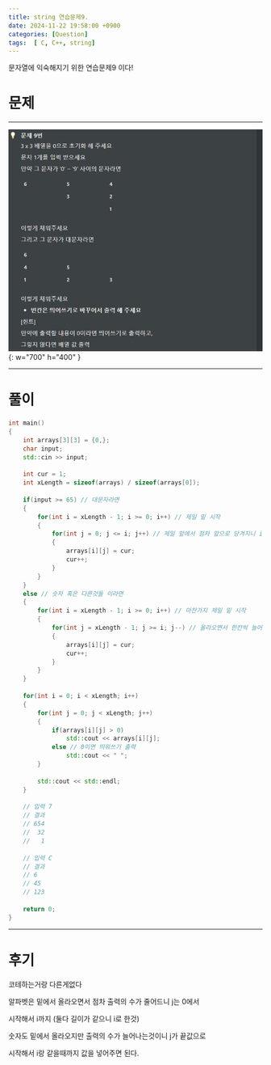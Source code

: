 ```yaml
---
title: string 연습문제9.
date: 2024-11-22 19:58:00 +0900
categories: [Question]  
tags:  [ C, C++, string]
---
```


문자열에 익숙해지기 위한 연습문제9 이다!

# 문제   
---------------------------------------

![Desktop View](/assets/img/string9.png){: w="700" h="400" }

---------------------------------------

# 풀이

```c++
int main()
{
    int arrays[3][3] = {0,};
    char input;
    std::cin >> input;

    int cur = 1;
    int xLength = sizeof(arrays) / sizeof(arrays[0]);

    if(input >= 65) // 대문자라면
    {
        for(int i = xLength - 1; i >= 0; i++) // 제일 밑 시작
        {
            for(int j = 0; j <= i; j++) // 제일 앞에서 점차 앞으로 당겨지니 i 만큼!
            {
                arrays[i][j] = cur;
                cur++;
            }
        }
    }
    else // 숫자 혹은 다른것들 이라면
    {
        for(int i = xLength - 1; i >= 0; i++) // 마찬가지 제일 밑 시작
        {
            for(int j = xLength - 1; j >= i; j--) // 올라오면서 한칸씩 늘어나니 j도 한개씩감소! 
            {
                arrays[i][j] = cur;
                cur++;
            }
        }
    }

    for(int i = 0; i < xLength; i++)
    {
        for(int j = 0; j < xLength; j++)
        {
            if(arrays[i][j] > 0)
                std::cout << arrays[i][j];
            else // 0이면 띄워쓰기 출력
                std::cout << " ";
        }

        std::cout << std::endl;
    }

    // 입력 7
    // 결과
    // 654
    //  32
    //   1

    // 입력 C
    // 결과
    // 6
    // 45
    // 123

    return 0;
}

```
---------------------------------------

# 후기

코테하는거랑 다른게없다

알파벳은 밑에서 올라오면서 점차 출력의 수가 줄어드니 j는 0에서 

시작해서 i까지 (둘다 길이가 같으니 i로 한것)

숫자도 밑에서 올라오지만 출력의 수가 늘어나는것이니 j가 끝값으로 

시작해서 i랑 같을때까지 값을 넣어주면 된다.

